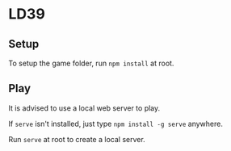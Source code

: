 # LD39

## Setup

To setup the game folder, run `npm install` at root.

## Play

It is advised to use a local web server to play.

If `serve` isn't installed, just type `npm install -g serve` anywhere.

Run `serve` at root to create a local server.
